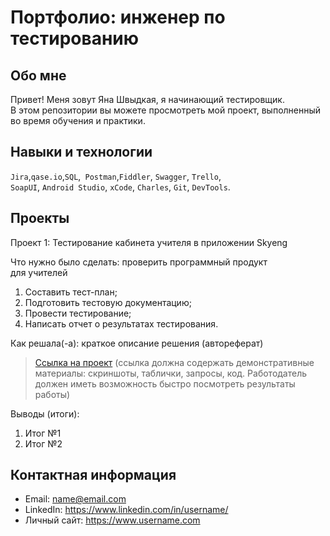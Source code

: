 # Портфолио: инженер по тестированию

## Обо мне 

Привет! Меня зовут Яна Швыдкая, я начинающий тестировщик. <br>
В этом репозитории вы можете просмотреть мой проект, выполненный во время обучения и практики.
<br>

## Навыки и технологии
``Jira``,``qase.io``,``SQL``,`` Postman``,``Fiddler``, ``Swagger``, ``Trello``, <br>
``SoapUI``, ``Android Studio``, ``xCode``, ``Charles``, ``Git``, ``DevTools``.


## Проекты

<p> Проект 1: Тестирование кабинета учителя в приложении Skyeng</p>
<p>Что нужно было сделать: проверить программный продукт для учителей<p>
<ol>
  <li>Составить тест-план;</li>
  <li>Подготовить тестовую документацию;</li>
  <li>Провести тестирование;</li>
  <li>Написать отчет о результатах тестирования.</li>
</ol>

<p>Как решала(-а): краткое описание решения (автореферат)<p>

>  <a href="(https://qa-bug-report-ya.atlassian.net/l/cp/Wk542qxS)">Ссылка на проект</a>
  (ссылка должна содержать демонстративные материалы: скриншоты, таблички, запросы, код. Работодатель должен иметь возможность быстро посмотреть результаты работы)
 
 <p>Выводы (итоги):<p>
<ol>
  <li>Итог №1</li>
  <li>Итог №2</li>
</ol>



## Контактная информация
- Email: name@email.com
- LinkedIn: https://www.linkedin.com/in/username/
- Личный сайт: https://www.username.com
